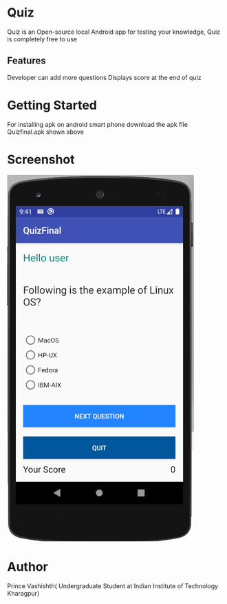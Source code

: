 # Quiz
Quiz is an Open-source local Android app for testing your knowledge, Quiz is completely free to use

## Features
Developer can add more questions
Displays score at the end of quiz
# Getting Started
For installing apk on android smart phone download the apk file Quizfinal.apk shown above

# Screenshot
![](https://raw.githubusercontent.com/princevashishth/Quizfinal/master/app/screenshot.png)

# Author
Prince Vashishth( Undergraduate Student at Indian Institute of Technology Kharagpur)
